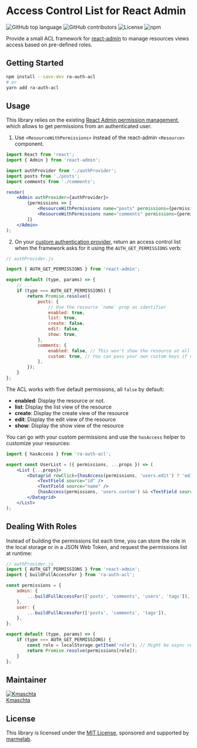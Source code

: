 # Access Control List for React Admin

![GitHub top language](https://img.shields.io/github/languages/top/marmelab/ra-auth-acl.svg) ![GitHub contributors](https://img.shields.io/github/contributors/marmelab/ra-auth-acl.svg) ![License](https://img.shields.io/github/license/marmelab/ra-auth-acl.svg) ![npm](https://img.shields.io/npm/v/ra-auth-acl.svg)

Provide a small ACL framework for [react-admin](https://github.com/marmelab/react-admin) to manage resources views access based on pre-defined roles.

## Getting Started

```bash
npm install --save-dev ra-auth-acl
# or
yarn add ra-auth-acl
```

## Usage

This library relies on the existing [React Admin permission management](https://marmelab.com/react-admin/Authorization.html), which allows to get permissions from an authenticated user.

1. Use `<ResourceWithPermissions>` instead of the react-admin `<Resource>` component.

```jsx
import React from 'react';
import { Admin } from 'react-admin';

import authProvider from './authProvider';
import posts from './posts';
import comments from './comments';

render(
    <Admin authProvider={authProvider}>
        {permissions => [
            <ResourceWithPermissions name="posts" permissions={permissions} {...posts} />,
            <ResourceWithPermissions name="comments" permissions={permissions} {...comments} />,
        ]}
    </Admin>
);
```

2. On your [custom authentication provider](https://marmelab.com/react-admin/Authentication.html#configuring-the-auth-provider), return an access control list when the framework asks for it using the `AUTH_GET_PERMISSIONS` verb:

```js
// authProvider.js

import { AUTH_GET_PERMISSIONS } from 'react-admin';

export default (type, params) => {
    // ...
    if (type === AUTH_GET_PERMISSIONS) {
        return Promise.resolve({
            posts: {
                // Use the resource `name` prop as identifier
                enabled: true,
                list: true,
                create: false,
                edit: false,
                show: true,
            },
            comments: {
                enabled: false, // This won't show the resource at all
                custom: true, // You can pass your own custom keys if needed
            },
        });
    }
};
```

The ACL works with five default permissions, all `false` by default:

- **enabled**: Display the resource or not.
- **list**: Display the list view of the resource
- **create**: Display the create view of the resource
- **edit**: Display the edit view of the resource
- **show**: Display the show view of the resource

You can go with your custom permissions and use the `hasAccess` helper to customize your resources:

```jsx
import { hasAccess } from 'ra-auth-acl';

export const UserList = ({ permissions, ...props }) => (
    <List {...props}>
        <Datagrid rowClick={hasAccess(permissions, 'users.edit') ? 'edit' : 'show'} expand={<UserEditEmbedded />}>
            <TextField source="id" />
            <TextField source="name" />
            {hasAccess(permissions, 'users.custom') && <TextField source="role" />}
        </Datagrid>
    </List>
);
```

## Dealing With Roles

Instead of building the permissions list each time, you can store the role in the local storage or in a JSON Web Token, and request the permissions list at runtime:

```js
// authProvider.js
import { AUTH_GET_PERMISSIONS } from 'react-admin';
import { buildFullAccessFor } from 'ra-auth-acl';

const permissions = {
    admin: {
        ...buildFullAccessFor(['posts', 'comments', 'users', 'tags']),
    },
    user: {
        ...buildFullAccessFor(['posts', 'comments', 'tags']),
    },
};

export default (type, params) => {
    if (type === AUTH_GET_PERMISSIONS) {
        const role = localStorage.getItem('role'); // Might be async request!
        return Promise.resolve(permissions[role]);
    }
};
```

## Maintainer

[![Kmaschta](https://avatars2.githubusercontent.com/u/1819833?s=96&amp;v=4)](https://github.com/Kmaschta)     
[Kmaschta](https://github.com/Kmaschta)

## License

This library is licensed under the [MIT License](https://github.com/marmelab/comfygure/blob/master/LICENSE), sponsored and supported by [marmelab](http://marmelab.com).
